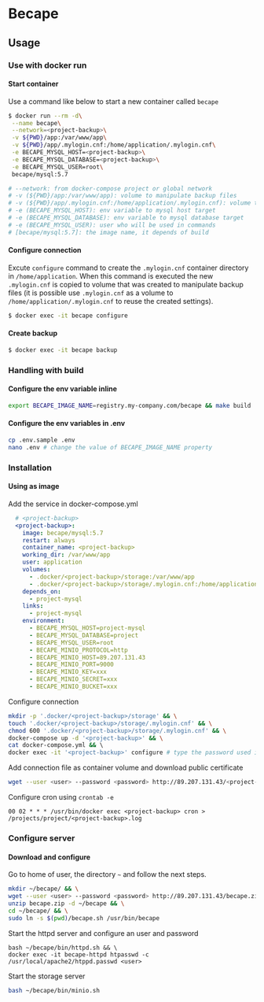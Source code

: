 # Becape

## Usage

### Use with docker run

#### Start container

Use a command like below to start a new container called `becape`
```bash
$ docker run --rm -d\
 --name becape\
 --network=<project-backup>\
 -v ${PWD}/app:/var/www/app\
 -v ${PWD}/app/.mylogin.cnf:/home/application/.mylogin.cnf\
 -e BECAPE_MYSQL_HOST=<project-backup>\
 -e BECAPE_MYSQL_DATABASE=<project-backup>\
 -e BECAPE_MYSQL_USER=root\
 becape/mysql:5.7

# --network: from docker-compose project or global network
# -v (${PWD}/app:/var/www/app): volume to manipulate backup files
# -v (${PWD}/app/.mylogin.cnf:/home/application/.mylogin.cnf): volume to previous saved credentials
# -e (BECAPE_MYSQL_HOST): env variable to mysql host target
# -e (BECAPE_MYSQL_DATABASE): env variable to mysql database target
# -e (BECAPE_MYSQL_USER): user who will be used in commands
# [becape/mysql:5.7]: the image name, it depends of build
```

#### Configure connection

Excute `configure` command to create the `.mylogin.cnf` container directory in `/home/application`.
When this command is executed the new `.mylogin.cnf` is copied to volume that was created to manipulate backup files
(it is possible use `.mylogin.cnf` as a volume to `/home/application/.mylogin.cnf` to reuse the created settings).
```bash
$ docker exec -it becape configure
```

#### Create backup

```bash
$ docker exec -it becape backup
```

### Handling with build

#### Configure the env variable inline

```bash
export BECAPE_IMAGE_NAME=registry.my-company.com/becape && make build
```

#### Configure the env variables in .env

```bash
cp .env.sample .env
nano .env # change the value of BECAPE_IMAGE_NAME property
```

### Installation

#### Using as image

Add the service in docker-compose.yml
```yaml
  # <project-backup>
  <project-backup>:
    image: becape/mysql:5.7
    restart: always
    container_name: <project-backup>
    working_dir: /var/www/app
    user: application
    volumes:
      - .docker/<project-backup>/storage:/var/www/app
      - .docker/<project-backup>/storage/.mylogin.cnf:/home/application/.mylogin.cnf
    depends_on:
      - project-mysql
    links:
      - project-mysql
    environment:
      - BECAPE_MYSQL_HOST=project-mysql
      - BECAPE_MYSQL_DATABASE=project
      - BECAPE_MYSQL_USER=root
      - BECAPE_MINIO_PROTOCOL=http
      - BECAPE_MINIO_HOST=89.207.131.43
      - BECAPE_MINIO_PORT=9000
      - BECAPE_MINIO_KEY=xxx
      - BECAPE_MINIO_SECRET=xxx
      - BECAPE_MINIO_BUCKET=xxx
```

Configure connection
```bash
mkdir -p '.docker/<project-backup>/storage' && \
touch '.docker/<project-backup>/storage/.mylogin.cnf' && \
chmod 600 '.docker/<project-backup>/storage/.mylogin.cnf' && \
docker-compose up -d '<project-backup>' && \
cat docker-compose.yml && \ 
docker exec -it '<project-backup>' configure # type the password used in mysql container
```

Add connection file as container volume and download public certificate
```bash
wget --user <user> --password <password> http://89.207.131.43/<project-backup>/backup.public.pem -O .docker/<project-backup>/storage/backup.public.pem
```

Configure cron using `crontab -e`
```
00 02 * * * /usr/bin/docker exec <project-backup> cron > /projects/project/<project-backup>.log
```

### Configure server

#### Download and configure

Go to home of user, the directory `~` and follow the next steps.
```bash
mkdir ~/becape/ && \
wget --user <user> --password <password> http://89.207.131.43/becape.zip && \
unzip becape.zip -d ~/becape && \
cd ~/becape/ && \
sudo ln -s $(pwd)/becape.sh /usr/bin/becape
```

Start the httpd server and configure an user and password
```
bash ~/becape/bin/httpd.sh && \
docker exec -it becape-httpd htpasswd -c /usr/local/apache2/htppd.passwd <user>
```

Start the storage server
```bash
bash ~/becape/bin/minio.sh
```
